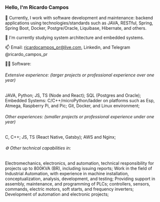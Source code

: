 ### Hello, I'm Ricardo Campos
🔭 Currently, I work with software development and maintenance: backend applications using technologies/standards such as JAVA, RESTful, Spring, Spring Boot, Docker, Postgre/Oracle, Liquibase, Hibernate, and others.

🌱 I'm currently studying system architecture and embedded systems.

📫 Email: ricardocampos_pr@live.com, Linkedin, and Telegram @ricardo_campos_pr

👨‍💻 Software:

###### Extensive experience: (larger projects or professional experience over one year)
JAVA, Python;
JS, TS (Node and React);
SQL (Postgres and Oracle);
Embedded Systems: C/C++/microPython/ladder on platforms such as Esp, Atmega, Raspberry Pi, and Pic;
Git, Docker, and Linux environment;
###### Other experiences: (smaller projects or professional experience under one year)
C, C++;
JS, TS (React Native, Gatsby);
AWS and Nginx;
###### ⚙️ Other technical capabilities in:

Electromechanics, electronics, and automation, technical responsibility for projects up to 800KVA (BR), including issuing reports;
Work in the field of Industrial Automation, with experience in machine installation,
conceptualization, analysis, development, and testing;
Providing support in assembly, maintenance, and programming of PLCs; controllers,
sensors, commands, electric motors, soft starts, and frequency inverters;
Development of automation and electronic projects;
